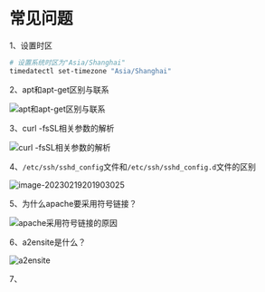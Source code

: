 # 常见问题

1、设置时区

```bash
# 设置系统时区为"Asia/Shanghai"
timedatectl set-timezone "Asia/Shanghai"
```

2、apt和apt-get区别与联系

![apt和apt-get区别与联系](https://vip2.loli.io/2023/02/19/IQyhvplc7fFgS9Y.webp)

3、curl -fsSL相关参数的解析

![curl -fsSL相关参数的解析](https://vip2.loli.io/2023/02/19/vope7ZgI3ahwCDP.webp)

4、`/etc/ssh/sshd_config`文件和`/etc/ssh/sshd_config.d`文件的区别

![image-20230219201903025](https://vip2.loli.io/2023/02/19/1VlKLeMFBJSGrjm.webp)

5、为什么apache要采用符号链接？

![apache采用符号链接的原因](https://vip2.loli.io/2023/02/20/FpCgxQKv1Z5NbyA.webp)

6、a2ensite是什么？

![a2ensite](https://vip2.loli.io/2023/02/20/2zcLpOFXMEbJD6G.webp)

7、